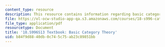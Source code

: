 ```yaml
---
content_type: resource
description: This resource contains information regarding basic category theory.
file: https://ol-ocw-studio-app-qa.s3.amazonaws.com/courses/18-s996-category-theory-for-scientists-spring-2013/b84f9d8840db0c745c75ab23c89851bb_MIT18_S996S13_chapter4.pdf
file_type: application/pdf
resourcetype: Document
title: '18.S996S13 Textbook: Basic Category Theory'
uid: b84f9d88-40db-0c74-5c75-ab23c89851bb
---
```

